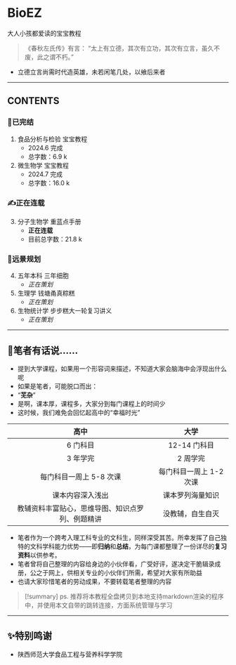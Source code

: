 # BioEZ
大人小孩都爱读的宝宝教程


> 《春秋左氏传》有言：
> “太上有立德，其次有立功，其次有立言，虽久不废，此之谓不朽。”

- 立德立言尚需时代造英雄，未若闲笔几处，以飨后来者
---
## **CONTENTS**
### 🎊已完结
1. 食品分析与检验 宝宝教程
	- 2024.6 完成
	- 总字数：6.9 k
2. 微生物学 宝宝教程
	- 2024.7 完成
	- 总字数：16.0 k
###  ✍️正在连载
3. 分子生物学 重蓝点手册
	- **正在连载**
	- 目前总字数：21.8 k
### 📗远景规划
4. 五年本科 三年细胞
	- *正在策划*
5. 生理学 钱塘甬真粽糕
	- *正在策划*
6. 生物统计学 步步糕大一轮复习讲义
	- *正在策划*

---
## 💬笔者有话说……
- 提到大学课程，如果用一个形容词来描述，不知道大家会脑海中会浮现出什么呢
- 如果是笔者，可能脱口而出：
- “**芜杂**”
- 是啊，课本厚，课程多，大家分到每门课程上的时间少
- 这时候，我们难免会回忆起高中的“幸福时光”

|            高中            |       大学       |
| :----------------------: | :------------: |
|          6 门科目           |   12-14 门科目    |
|          3 年学完           |     2 周学完      |
|      每门科目一周上 5-8 次课      | 每门科目一周上 1-2 次课 |
|         课本内容深入浅出         |    课本罗列海量知识    |
| 教辅资料丰富贴心，思维导图、知识点罗列、例题精讲 |    没教辅，自生自灭    |

- 笔者作为一个跨考入理工科专业的文科生，同样深受其苦。所幸发挥了自己独特的文科学科能力优势——即**归纳**和**总结**，为每门课都整理了一份详尽的**复习资料**以供参考。
- 笔者曾将自己整理的内容给身边的小伙伴看，广受好评，遂决定干脆辑录成册，公之于网上，供相关专业的小伙伴们所需，希望对大家有所助益
- 也请大家珍惜笔者的劳动成果，不要转载笔者整理的内容

> [!summary] ps.
> 推荐将本教程全盘拷贝到本地支持markdown渲染的程序中，并使用本文自带的跳转连接，方面系统管理与学习

---
## ✨特别鸣谢
- 陕西师范大学食品工程与营养科学学院